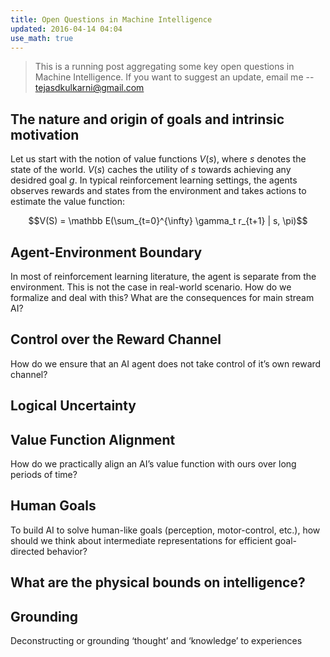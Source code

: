 ```yaml
---
title: Open Questions in Machine Intelligence
updated: 2016-04-14 04:04
use_math: true
---
```


> This is a running post aggregating some key open questions in Machine Intelligence. If you want to suggest an update, email me -- tejasdkulkarni@gmail.com   

## The nature and origin of goals and intrinsic motivation
Let us start with the notion of value functions $V(s)$, where $s$ denotes the state of the world. $V(s)$ caches the utility of $s$ towards achieving any desidred goal $g$. In typical reinforcement learning settings, the agents observes rewards and states from the environment and takes actions to estimate the value function:

$$V(S) = \mathbb E(\sum_{t=0}^{\infty} \gamma_t r_{t+1} | s, \pi)$$

<div class="divider"></div>

## Agent-Environment Boundary
In most of reinforcement learning literature, the agent is separate from the environment. This is not the case in real-world scenario. How do we formalize and deal with this? What are the consequences for main stream AI?

<div class="divider"></div>

## Control over the Reward Channel
How do we ensure that an AI agent does not take control of it’s own reward channel?
<div class="divider"></div>

## Logical Uncertainty
<div class="divider"></div>

## Value Function Alignment
How do we practically align an AI’s value function with ours over long periods of time?
<div class="divider"></div>

## Human Goals
To build AI to solve human-like goals (perception, motor-control, etc.), how should we think about intermediate representations for efficient goal-directed behavior?
<div class="divider"></div>

## What are the physical bounds on intelligence?
<div class="divider"></div>

## Grounding
Deconstructing or grounding ‘thought’ and ‘knowledge’ to experiences
<div class="divider"></div>




